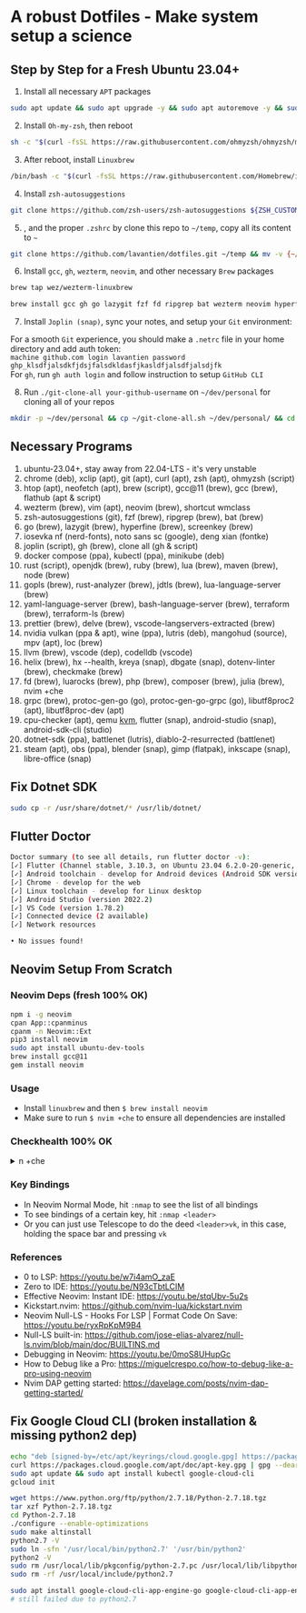 # A robust Dotfiles - Make system setup a science

## Step by Step for a Fresh Ubuntu 23.04+

1. Install all necessary `APT` packages

```bash
sudo apt update && sudo apt upgrade -y && sudo apt autoremove -y && sudo apt install xclip git curl zsh htop neofetch vim mpv libutf8proc2 libutf8proc-dev cpu-checker screenkey -y
```
2. Install `Oh-my-zsh`, then reboot

```bash
sh -c "$(curl -fsSL https://raw.githubusercontent.com/ohmyzsh/ohmyzsh/master/tools/install.sh)"
```

3. After reboot, install `Linuxbrew`

```bash
/bin/bash -c "$(curl -fsSL https://raw.githubusercontent.com/Homebrew/install/HEAD/install.sh)"
```

4. Install `zsh-autosuggestions`

```bash
git clone https://github.com/zsh-users/zsh-autosuggestions ${ZSH_CUSTOM:-~/.oh-my-zsh/custom}/plugins/zsh-autosuggestions
```

5. , and the proper `.zshrc` by clone this repo to `~/temp`, copy all its content to `~`

```bash
git clone https://github.com/lavantien/dotfiles.git ~/temp && mv -v {~/temp/*,~/temp/.*} ~/ && cd ~/temp/.config && mv -v * ~/.config/ && cd ~ && cd ~/temp/.local/share/applications && mv * ~/.local/share/applications && cd ~ && source ~/.zshrc
```

6. Install `gcc`, `gh`, `wezterm`, `neovim`, and other necessary `Brew` packages

```bash
brew tap wez/wezterm-linuxbrew
```

```bash
brew install gcc gh go lazygit fzf fd ripgrep bat wezterm neovim hyperfine openjdk ruby lua maven node gopls rust-analyzer jdtls lua-language-server yaml-language-server bash-language-server terraform terraform-ls prettier delve vscode-langservers-extracted loc llvm helix dotenv-linter checkmake luarocks php composer grpc julia
```

7. Install `Joplin (snap)`, sync your notes, and setup your `Git` environment:

For a smooth `Git` experience, you should make a `.netrc` file in your home directory and add auth token:  
`machine github.com login lavantien password ghp_klsdfjalsdkfjdsjfalsdkldasfjkasldfjalsdfjalsdjfk`  
For `gh`, run `gh auth login` and follow instruction to setup `GitHub CLI` 

8. Run `./git-clone-all your-github-username` on `~/dev/personal` for cloning all of your repos

```bash
mkdir -p ~/dev/personal && cp ~/git-clone-all.sh ~/dev/personal/ && cd ~/dev/personal && ./git-clone-all.sh your-github-username && cd ~
```

## Necessary Programs

1. ubuntu-23.04+, stay away from 22.04-LTS - it's very unstable
2. chrome (deb), xclip (apt), git (apt), curl (apt), zsh (apt), ohmyzsh (script)
3. htop (apt), neofetch (apt), brew (script), gcc@11 (brew), gcc (brew), flathub (apt & script)
4. wezterm (brew), vim (apt), neovim (brew), shortcut wmclass
5. zsh-autosuggestions (git), fzf (brew), ripgrep (brew), bat (brew)
6. go (brew), lazygit (brew), hyperfine (brew), screenkey (brew)
7. iosevka nf (nerd-fonts), noto sans sc (google), deng xian (fontke)
8. joplin (script), gh (brew), clone all (gh & script)
9. docker compose (ppa), kubectl (ppa), minikube (deb)
10. rust (script), openjdk (brew), ruby (brew), lua (brew), maven (brew), node (brew)
11. gopls (brew), rust-analyzer (brew), jdtls (brew), lua-language-server (brew)
12. yaml-language-server (brew), bash-language-server (brew), terraform (brew), terraform-ls (brew)
13. prettier (brew), delve (brew), vscode-langservers-extracted (brew)
14. nvidia vulkan (ppa & apt), wine (ppa), lutris (deb), mangohud (source), mpv (apt), loc (brew)
15. llvm (brew), vscode (dep), codelldb (vscode)
16. helix (brew), hx --health, kreya (snap), dbgate (snap), dotenv-linter (brew), checkmake (brew)
17. fd (brew), luarocks (brew), php (brew), composer (brew), julia (brew), nvim +che
18. grpc (brew), protoc-gen-go (go), protoc-gen-go-grpc (go), libutf8proc2 (apt), libutf8proc-dev (apt)
19. cpu-checker (apt), qemu [kvm](https://developer.android.com/studio/run/emulator-acceleration?utm_source=android-studio#vm-linux), flutter (snap), android-studio (snap), android-sdk-cli (studio)
20. dotnet-sdk (ppa), battlenet (lutris), diablo-2-resurrected (battlenet)
21. steam (apt), obs (ppa), blender (snap), gimp (flatpak), inkscape (snap), libre-office (snap)

## Fix Dotnet SDK

```bash
sudo cp -r /usr/share/dotnet/* /usr/lib/dotnet/
```

## Flutter Doctor

```bash
Doctor summary (to see all details, run flutter doctor -v):
[✓] Flutter (Channel stable, 3.10.3, on Ubuntu 23.04 6.2.0-20-generic, locale en_US.UTF-8)
[✓] Android toolchain - develop for Android devices (Android SDK version 33.0.2)
[✓] Chrome - develop for the web
[✓] Linux toolchain - develop for Linux desktop
[✓] Android Studio (version 2022.2)
[✓] VS Code (version 1.78.2)
[✓] Connected device (2 available)
[✓] Network resources

• No issues found!
```

## Neovim Setup From Scratch

### Neovim Deps (fresh 100% OK)

```bash
npm i -g neovim
cpan App::cpanminus
cpanm -n Neovim::Ext
pip3 install neovim
sudo apt install ubuntu-dev-tools
brew install gcc@11
gem install neovim
```

### Usage

- Install `linuxbrew` and then `$ brew install neovim`
- Make sure to run `$ nvim +che` to ensure all dependencies are installed

### Checkhealth 100% OK

<details>
  <summary>n +che</summary>
  
```checkhealth
==============================================================================
lazy: require("lazy.health").check()

lazy.nvim ~

- OK Git installed
- OK no existing packages found by other package managers
- OK packer_compiled.lua not found

==============================================================================
mason: require("mason.health").check()

mason.nvim ~

- OK mason.nvim version v1.1.1
- OK PATH: prepend
- OK Providers:
  mason.providers.registry-api
  mason.providers.client
- OK neovim version >= 0.7.0

mason.nvim [Registries] ~

- OK Registry `github.com/mason-org/mason-registry version: 2023-06-03-jumpy-hate` is installed.
- OK Registry `github.com/mason-org/mason-registry version: 2023-06-03-jumpy-hate` is installed.

mason.nvim [Core utils] ~

- OK unzip: `UnZip 6.00 of 20 April 2009, by Debian. Original by Info-ZIP.`
- OK wget: `GNU Wget 1.21.3 built on linux-gnu.`
- OK curl: `curl 8.1.2 (x86_64-pc-linux-gnu) libcurl/8.1.2 OpenSSL/1.1.1u zlib/1.2.13 brotli/1.0.9 zstd/1.5.5 libidn2/2.3.4 libssh2/1.11.0 nghttp2/1.53.0 librtmp/2.3`
- OK gzip: `gzip 1.12`
- OK tar: `tar (GNU tar) 1.34`
- OK bash: `GNU bash, version 5.2.15(1)-release (x86_64-pc-linux-gnu)`
- OK sh: `Ok`

mason.nvim [Languages] ~

- OK Go: `go version go1.20.4 linux/amd64`
- OK Ruby: `ruby 3.2.2 (2023-03-30 revision e51014f9c0) [x86_64-linux]`
- OK PHP: `PHP 8.2.6 (cli) (built: May  9 2023 06:25:31) (NTS)`
- OK cargo: `cargo 1.70.0 (ec8a8a0ca 2023-04-25)`
- OK node: `v20.2.0`
- OK luarocks: `/home/linuxbrew/.linuxbrew/bin/luarocks 3.9.2`
- OK Composer: `Composer version 2.5.7 2023-05-24 15:00:39`
- OK java: `openjdk version "20.0.1" 2023-04-18`
- OK julia: `julia version 1.9.0`
- OK python3: `Python 3.11.3`
- OK RubyGem: `3.4.13`
- OK javac: `javac 20.0.1`
- OK npm: `9.6.7`
- OK pip3: `pip 23.1.2 from /home/linuxbrew/.linuxbrew/Cellar/python@3.11/3.11.3/lib/python3.11/site-packages/pip (python 3.11)`

mason.nvim [GitHub] ~

- OK GitHub API rate limit. Used: 5. Remaining: 4995. Limit: 5000. Reset: Sun 04 Jun 2023 04:01:39 AM +07.

==============================================================================
null-ls: require("null-ls.health").check()

- OK dart_format: the command "dart" is executable.
- OK prettier: the command "prettier" is executable.
- OK checkmake: the command "checkmake" is executable.
- OK clang_check: the command "clang-check" is executable.
- refactoring: cannot verify if the command is an executable.
- OK gitsigns: the source "gitsigns" can be ran.

==============================================================================
nvim: require("nvim.health").check()

Configuration ~

- OK no issues found

Runtime ~

- OK $VIMRUNTIME: /home/linuxbrew/.linuxbrew/Cellar/neovim/0.9.1/share/nvim/runtime

Performance ~

- OK Build type: Release

Remote Plugins ~

- OK Up to date

terminal ~

- key_backspace (kbs) terminfo entry: `key_backspace=^H`
- key_dc (kdch1) terminfo entry: `key_dc=\E[3~`
- $TERM_PROGRAM="WezTerm"
- $COLORTERM="truecolor"

==============================================================================
nvim-treesitter: require("nvim-treesitter.health").check()

Installation ~

- OK `tree-sitter` found 0.20.8 (parser generator, only needed for :TSInstallFromGrammar)
- OK `node` found v20.2.0 (only needed for :TSInstallFromGrammar)
- OK `git` executable found.
- OK `cc` executable found. Selected from { vim.NIL, "cc", "gcc", "clang", "cl", "zig" }
  Version: cc (Ubuntu 12.2.0-17ubuntu1) 12.2.0
- OK Neovim was compiled with tree-sitter runtime ABI version 14 (required >=13). Parsers must be compatible with runtime ABI.

OS Info:
{
machine = "x86_64",
release = "6.2.0-20-generic",
sysname = "Linux",
version = "#20-Ubuntu SMP PREEMPT_DYNAMIC Thu Apr 6 07:48:48 UTC 2023"
} ~

Parser/Features H L F I J

- bash ✓ ✓ ✓ . ✓
- c ✓ ✓ ✓ ✓ ✓
- css ✓ . ✓ ✓ ✓
- dockerfile ✓ . . . ✓
- go ✓ ✓ ✓ ✓ ✓
- gomod ✓ . . . ✓
- gosum ✓ . . . .
- gowork ✓ . . . ✓
- graphql ✓ . . ✓ ✓
- html ✓ ✓ ✓ ✓ ✓
- http ✓ . . . ✓
- java ✓ ✓ ✓ ✓ ✓
- javascript ✓ ✓ ✓ ✓ ✓
- jsdoc ✓ . . . .
- json ✓ ✓ ✓ ✓ .
- lua ✓ ✓ ✓ ✓ ✓
- make ✓ . ✓ . ✓
- markdown ✓ . ✓ ✓ ✓
- nix ✓ ✓ ✓ . ✓
- proto ✓ . ✓ . .
- python ✓ ✓ ✓ ✓ ✓
- query ✓ ✓ ✓ ✓ ✓
- rust ✓ ✓ ✓ ✓ ✓
- scss ✓ . ✓ ✓ .
- toml ✓ ✓ ✓ ✓ ✓
- typescript ✓ ✓ ✓ ✓ ✓
- vim ✓ ✓ ✓ . ✓
- vimdoc ✓ . . . ✓
- yaml ✓ ✓ ✓ ✓ ✓

Legend: H[ighlight], L[ocals], F[olds], I[ndents], In[j]ections
+) multiple parsers found, only one will be used
x) errors found in the query, try to run :TSUpdate {lang} ~

==============================================================================
provider: health#provider#check

Clipboard (optional) ~

- OK Clipboard tool found: xclip

Python 3 provider (optional) ~

- `g:python3_host_prog` is not set. Searching for python3 in the environment.
- Multiple python3 executables found. Set `g:python3_host_prog` to avoid surprises.
- Executable: /home/linuxbrew/.linuxbrew/bin/python3
- Other python executable: /usr/bin/python3
- Other python executable: /bin/python3
- Python version: 3.11.3
- pynvim version: 0.4.3
- OK Latest pynvim is installed.

Python virtualenv ~

- OK no $VIRTUAL_ENV

Ruby provider (optional) ~

- Ruby: ruby 3.2.2 (2023-03-30 revision e51014f9c0) [x86_64-linux]
- Host: /home/linuxbrew/.linuxbrew/lib/ruby/gems/3.2.0/bin/neovim-ruby-host
- OK Latest "neovim" gem is installed: 0.9.0

Node.js provider (optional) ~

- Node.js: v20.2.0
- Nvim node.js host: /home/linuxbrew/.linuxbrew/lib/node_modules/neovim/bin/cli.js
- OK Latest "neovim" npm/yarn/pnpm package is installed: 4.10.1

Perl provider (optional) ~

- Disabled (g:loaded_perl_provider=0).

==============================================================================
telescope: require("telescope.health").check()

Checking for required plugins ~

- OK plenary installed.
- OK nvim-treesitter installed.

Checking external dependencies ~

- OK rg: found ripgrep 13.0.0
- OK fd: found fd 8.7.0

===== Installed extensions ===== ~

==============================================================================
vim.lsp: require("vim.lsp.health").check()

- LSP log level : WARN
- Log path: /home/lavantien/.local/state/nvim/lsp.log
- Log size: 0 KB

vim.lsp: Active Clients ~

- No active clients

==============================================================================
vim.treesitter: require("vim.treesitter.health").check()

- Nvim runtime ABI version: 14
- OK Parser: bash ABI: 14, path: /home/lavantien/.local/share/nvim/lazy/nvim-treesitter/parser/bash.so
- OK Parser: c ABI: 14, path: /home/lavantien/.local/share/nvim/lazy/nvim-treesitter/parser/c.so
- OK Parser: css ABI: 13, path: /home/lavantien/.local/share/nvim/lazy/nvim-treesitter/parser/css.so
- OK Parser: dockerfile ABI: 14, path: /home/lavantien/.local/share/nvim/lazy/nvim-treesitter/parser/dockerfile.so
- OK Parser: go ABI: 14, path: /home/lavantien/.local/share/nvim/lazy/nvim-treesitter/parser/go.so
- OK Parser: gomod ABI: 13, path: /home/lavantien/.local/share/nvim/lazy/nvim-treesitter/parser/gomod.so
- OK Parser: gosum ABI: 14, path: /home/lavantien/.local/share/nvim/lazy/nvim-treesitter/parser/gosum.so
- OK Parser: gowork ABI: 13, path: /home/lavantien/.local/share/nvim/lazy/nvim-treesitter/parser/gowork.so
- OK Parser: graphql ABI: 13, path: /home/lavantien/.local/share/nvim/lazy/nvim-treesitter/parser/graphql.so
- OK Parser: html ABI: 13, path: /home/lavantien/.local/share/nvim/lazy/nvim-treesitter/parser/html.so
- OK Parser: http ABI: 14, path: /home/lavantien/.local/share/nvim/lazy/nvim-treesitter/parser/http.so
- OK Parser: java ABI: 14, path: /home/lavantien/.local/share/nvim/lazy/nvim-treesitter/parser/java.so
- OK Parser: javascript ABI: 14, path: /home/lavantien/.local/share/nvim/lazy/nvim-treesitter/parser/javascript.so
- OK Parser: jsdoc ABI: 13, path: /home/lavantien/.local/share/nvim/lazy/nvim-treesitter/parser/jsdoc.so
- OK Parser: json ABI: 14, path: /home/lavantien/.local/share/nvim/lazy/nvim-treesitter/parser/json.so
- OK Parser: lua ABI: 14, path: /home/lavantien/.local/share/nvim/lazy/nvim-treesitter/parser/lua.so
- OK Parser: make ABI: 13, path: /home/lavantien/.local/share/nvim/lazy/nvim-treesitter/parser/make.so
- OK Parser: markdown ABI: 13, path: /home/lavantien/.local/share/nvim/lazy/nvim-treesitter/parser/markdown.so
- OK Parser: nix ABI: 13, path: /home/lavantien/.local/share/nvim/lazy/nvim-treesitter/parser/nix.so
- OK Parser: proto ABI: 13, path: /home/lavantien/.local/share/nvim/lazy/nvim-treesitter/parser/proto.so
- OK Parser: python ABI: 14, path: /home/lavantien/.local/share/nvim/lazy/nvim-treesitter/parser/python.so
- OK Parser: query ABI: 14, path: /home/lavantien/.local/share/nvim/lazy/nvim-treesitter/parser/query.so
- OK Parser: rust ABI: 14, path: /home/lavantien/.local/share/nvim/lazy/nvim-treesitter/parser/rust.so
- OK Parser: scss ABI: 13, path: /home/lavantien/.local/share/nvim/lazy/nvim-treesitter/parser/scss.so
- OK Parser: toml ABI: 13, path: /home/lavantien/.local/share/nvim/lazy/nvim-treesitter/parser/toml.so
- OK Parser: typescript ABI: 14, path: /home/lavantien/.local/share/nvim/lazy/nvim-treesitter/parser/typescript.so
- OK Parser: vim ABI: 14, path: /home/lavantien/.local/share/nvim/lazy/nvim-treesitter/parser/vim.so
- OK Parser: vimdoc ABI: 14, path: /home/lavantien/.local/share/nvim/lazy/nvim-treesitter/parser/vimdoc.so
- OK Parser: yaml ABI: 13, path: /home/lavantien/.local/share/nvim/lazy/nvim-treesitter/parser/yaml.so
- OK Parser: c ABI: 14, path: /home/linuxbrew/.linuxbrew/Cellar/neovim/0.9.1/lib/nvim/parser/c.so
- OK Parser: lua ABI: 14, path: /home/linuxbrew/.linuxbrew/Cellar/neovim/0.9.1/lib/nvim/parser/lua.so
- OK Parser: query ABI: 14, path: /home/linuxbrew/.linuxbrew/Cellar/neovim/0.9.1/lib/nvim/parser/query.so
- OK Parser: vim ABI: 14, path: /home/linuxbrew/.linuxbrew/Cellar/neovim/0.9.1/lib/nvim/parser/vim.so
- OK Parser: vimdoc ABI: 14, path: /home/linuxbrew/.linuxbrew/Cellar/neovim/0.9.1/lib/nvim/parser/vimdoc.so

````

</details>

### Key Bindings

- In Neovim Normal Mode, hit `:nmap` to see the list of all bindings
- To see bindings of a certain key, hit `:nmap <leader>`
- Or you can just use Telescope to do the deed `<leader>vk`, in this case, holding the space bar and pressing `vk`

### References

- 0 to LSP: <https://youtu.be/w7i4amO_zaE>
- Zero to IDE: <https://youtu.be/N93cTbtLCIM>
- Effective Neovim: Instant IDE: <https://youtu.be/stqUbv-5u2s>
- Kickstart.nvim: <https://github.com/nvim-lua/kickstart.nvim>
- Neovim Null-LS - Hooks For LSP | Format Code On Save:
  <https://youtu.be/ryxRpKpM9B4>
- Null-LS built-in:
  <https://github.com/jose-elias-alvarez/null-ls.nvim/blob/main/doc/BUILTINS.md>
- Debugging in Neovim: <https://youtu.be/0moS8UHupGc>
- How to Debug like a Pro: <https://miguelcrespo.co/how-to-debug-like-a-pro-using-neovim>
- Nvim DAP getting started: <https://davelage.com/posts/nvim-dap-getting-started/>

## Fix Google Cloud CLI (broken installation & missing python2 dep)

```bash
echo "deb [signed-by=/etc/apt/keyrings/cloud.google.gpg] https://packages.cloud.google.com/apt cloud-sdk main" | sudo tee -a /etc/apt/sources.list.d/google-cloud-sdk.list
curl https://packages.cloud.google.com/apt/doc/apt-key.gpg | gpg --dearmor | sudo tee /etc/apt/keyrings/cloud.google.gpg > /dev/null
sudo apt update && sudo apt install kubectl google-cloud-cli
gcloud init

wget https://www.python.org/ftp/python/2.7.18/Python-2.7.18.tgz
tar xzf Python-2.7.18.tgz
cd Python-2.7.18
./configure --enable-optimizations
sudo make altinstall
python2.7 -V
sudo ln -sfn '/usr/local/bin/python2.7' '/usr/bin/python2'
python2 -V
sudo rm /usr/local/lib/pkgconfig/python-2.7.pc /usr/local/lib/libpython2.7.a
sudo rm -rf /usr/local/include/python2.7

sudo apt install google-cloud-cli-app-engine-go google-cloud-cli-app-engine-grpc google-cloud-cli-cloud-build-local google-cloud-cli-firestore-emulator google-cloud-cli-minikube google-cloud-cli-tests
# still failed due to python2.7
````
